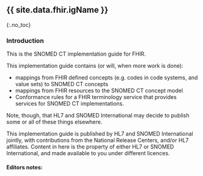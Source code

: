 ## {{ site.data.fhir.igName }}
{:.no_toc}

###  Introduction

This is the SNOMED CT implementation guide for FHIR. 

This implementation guide contains (or will, when more work is done):
* mappings from FHIR defined concepts (e.g. codes in code systems, and value sets) to SNOMED CT concepts
* mappings from FHIR resources to the SNOMED CT concept model
* Conformance rules for a FHIR terminology service that provides services for SNOMED CT implementations.

Note, though, that HL7 and SNOMED International may decide to publish some or all of these things elsewhere.

This implementation guide is published by HL7 and SNOMED International jointly, with contributions 
from the National Release Centers, and/or HL7 affiliates. Content in here is the property of either 
HL7 or SNOMED International, and made available to you under different licences. 

#### Editors notes:
